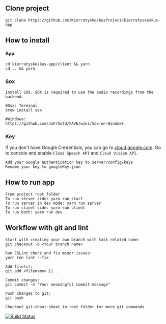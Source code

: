 ## Clone project
    git clone https://github.com/KierratyskeskusProject/kierratyskeskus-app
## How to install
#### App
    cd kierratyskeskus-app/client && yarn
    cd .. && yarn     
### Sox
    Install SOX. SOX is required to use the audio recordings from the backend.

    #Osx: Terminal
    brew install sox

    #Windows:
    https://github.com/JoFrhwld/FAVE/wiki/Sox-on-Windows
### Key
If you don't have Google Credentials, you can go to [cloud.google.com](https://cloud.google.com). Go to console and enable `Cloud Speech API` and `Cloud Vision API`.

    Add your Google authentication key to server/config/keys
    Rename your key to googleKey.json
## How to run app
    From project root folder
    To run server side: yarn run start
    To run server in dev mode: yarn run server
    To run clinet side: yarn run client
    To run both: yarn run dev
## Workflow with git and lint
    Start with creating your own branch with task related name:
    git checkout -b <Your branch name>

    Run ESLint check and fix minor issues:
    yarn run lint --fix

    Add file(s):
    git add <filename> || .

    Commit changes:
    git commit -m "Your meaningful commit message"

    Push changes to git:
    git push

    Checkout git-cheat-sheat in root folder for more git commands

[![Build Status](https://travis-ci.org/KierratyskeskusProject/kierratyskeskus-app.svg?branch=master)](https://travis-ci.org/KierratyskeskusProject/kierratyskeskus-app)

